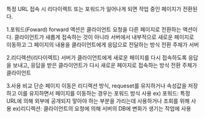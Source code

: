 특정 URL 접속 시 리다이렉트 또는 포워드가 일어나게 되면 작업 중인 페이지가 전환된다.

1.포워드(Foward)
forward 액션은 클라이언트 요청을 다른 페이지로 전환하는 액션이다.
클라이언트가 새롭게 접속하는 것이 아니라 서버에서 내부적으로 새로운 페이지로 이동하고 그 페이지의 내용을 클라이언트에게 응답으로 전달하는 방식
전환 주체가 서버

2.리디렉션(리다이렉트)
서버가 클라이언트에게 새로운 페이지를 다시 접속하도록 응답을 보내고, 응답을 받은 클라이언트가 다시 새로운 페이지로 접속하는 방식
전환 주체가 클라이언트

3.사용 비교
단순 페이지 이동은 리디렉션 방식, requeset를 유지하거나  속성값을 저장하고 이를 유지하면서 페이지를 이동하는 경우는 포워드 방식 사용
ex) 포워드: 특정 URL에 의해 외부에 공개되지 맣아야 하는 부분을 가리는데 사용하거나 조회를 위해 사용
ex)리디렉션: 클라이언트의 요청에 의해 서버의 DB에 변화가 생기는 작업에 사용
